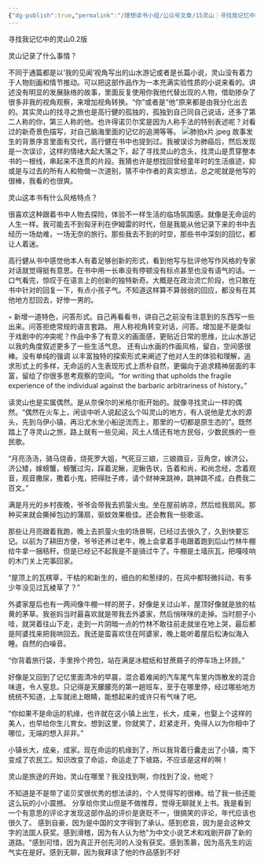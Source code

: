 ```yaml
---
{"dg-publish":true,"permalink":"/理想读书小组/公众号文章/15灵山｜寻找我记忆中的灵山/"}
---
```


寻找我记忆中的灵山0.2版

 

灵山记录了什么事情？

不同于通篇都是以‘我的见闻’视角写出的山水游记或者是长篇小说，灵山没有着力于人物刻画和情节推动。可以把这部作品作为一本充满实验性质的小说来看的。讲述没有明显的发展脉络的故事，里面反复使用你我他代替出现的人物，借助掺杂了很多非我的视角观察，来增加视角转换。“你”或者是“他”原来都是由我分化出去的。其实灵山的找寻之旅也是高行健的孤独的，孤独到自己同自己说话，还多了第二人称的你，第三人称的他。也许得诺贝尔奖是因为人称手法的特别表述呢？对看过的新奇景色描写，对自己脑海里面的记忆的追溯等等。
![肺拍x片.jpeg](https://s2.loli.net/2023/08/03/2xmasBP3hgzoe6q.jpg)
故事发生的背景序言里面有交代，高行健在书中也提到过。我被误诊为肺癌后，然后发现是一次误诊，这样的情绪大起大落之下，起了寻找灵山的念头，找灵山是贯穿整本书的一根线，串起来不连贯的片段。我猜也许是想找回曾经童年时的生活痕迹，抑或是与过去的所有人和物做一次道别，猜不中作者的真实想法，总之呢就是他写的很棒，我看的也很爽。

灵山这本书有什么风格特点？

很喜欢这种跟着书中人物去探险，体验不一样生活的临场氛围感。就像是无命运的人生一样。我可能去不到匈牙利在伊姆雷的时代，但是我能从他记录下来的书中去经历一场劫难，一场无奈的旅行。那些我去不到的时空，那些书中深刻的回忆，都让人着迷。

高行健从书中感觉他本人有着足够创新的形式，看到他写与批评他写作风格的专家对话就觉得挺有意思。在书中用一长串没有停顿没有标点甚至也没有语气的话。一口气看完，惊叹于在语言上的创新的独特新奇。大概是在政治流亡阶段，也只敢在书中针对的回复一下，有点小孩子气。不知道这样算不算弱弱的回应，都没有在其他地方怼回去，好惨一男的。

◦ 新增一道特色，问答形式。自己再看看书，讲自己之前没有注意到的东西写一些出来。问答拒绝常规的语言套路。
用人称视角转变对话，问答。增加是不是类似于戏剧中的冲突呢？作品中多了有意义的画面感，更贴近日常的思维，比山水游记以我的角度叙述更多了一些生活气息。
还有山水画的作画风格，留白，空间感很棒。没有单纯的强调
以丰富独特的探索形式来阐述了他对人生的体验和理解，追求形式上的多样，无命运的人生表现形式上质朴自然，更偏向于追求精神层面的丰富，留给了你很多思考观察的空间。“for writing that upholds the fragile experience of the individual against the barbaric arbitrariness of history。”

读灵山也是实属偶然。是从奈保尔的米格尔街开始的。就像寻找灵山一样的偶然。“偶然在火车上，闲谈中听人说起这么个叫灵山的地方，有人说他是尤水的源头，先到乌伊小镇，再沿尤水坐小船逆流而上，那里的一切都是原生态的”。既然踏上了寻灵山之旅，路上就有一些见闻，风土人情还有地方民俗，少数民族的一些民歌。

“月亮汤汤，骑马烧香，烧死罗大姐，气死豆三娘，三娘摘豆，豆角空，嫁济公，济公矮，嫁螃蟹，螃蟹过沟，踩着泥鳅，泥鳅告状，告着和尚，和尚念经，念着观音，观音撒尿，撒着小鬼，把得肚子疼，请个财神来跳神，跳神跳不成，白费我二百文。”

满是月光的乡村夜晚，爷爷会带我去抓萤火虫。坐在屋前纳凉，然后给我扇风。那种买来就会撕掉包边的蒲扇，驱蚊效果极佳。还会教我一些歌谣。

那些让月亮跟着我跑，晚上去抓萤火虫的场景啊，已经过去很久了，久到快要忘记。以前为了耕田方便，爷爷还养过老牛，晚上会拿着手电跟着跑到后山竹林牛棚给牛拿一捆秸秆。但是已经记不起我是不是骑过牛了。牛棚是土墙灰瓦，把嘎吱响的木门关上完事回家。

“屋顶上的瓦楞草，干枯的和新生的，细白的和葱绿的，在风中都轻微抖动，有多少年没见过瓦棱草了？”

外婆家屋后也有一两间像牛棚一样的房子，好像是关过山羊，屋顶好像就是放的枯黄的茅草。我爸妈当时最喜欢就是带我去外婆家，然后悄咪咪的走掉。当时胆子小哇，就哭着往山下走，走到一片阴暗一点的竹林不敢往前走就坐在地上哭，最后都是阿婆找来把我哄回去。我还是蛮喜欢住在阿婆家，晚上能听着屋后松涛似海入睡。自然的白噪音。

“你背着旅行袋，手里拎个挎包，站在满是冰棍纸和甘蔗屑子的停车场上环顾。”

好像是又回到了记忆里面清冷的早晨，混合着难闻的汽车尾气车里内饰散发的混合味道，令人窒息。只记得是天朦朦亮的第一趟班车，至于在哪里停，经过哪些地方统统不知道，上车就闭上眼睛，能想起来的或许只有气味了吧。

“你如果不是命运的机缘，也许就在这小镇上出生，长大，成亲，也娶上个这样的美人，也早给你生儿育女。想到这里，你就笑了，赶紧走开，免得人以为你相中了哪位，无端的想入非非。”

小镇长大，成亲，成家。现在命运的机缘到了，所以我背着行囊走出了小镇，南下变成了农民工。知识改变了命运，命运走了下坡路，不应该是这样的啊！

灵山是旅途的开始，灵山在哪里？我没找到啊，你找到了没，他呢？

不知道是不是带了诺贝奖很优秀的想法读的，个人觉得写的很棒。给了我一些还能这么玩的小小震撼。
分享给你灵山但是不做推荐，觉得无聊就关上书。我是看到一个有意思的评论才发现这部作品的评价是褒贬不一，很搞笑的评论，年代应该也很久了。
感到自豪，因为是中国的文字得到了承认。感到悲哀，因为是会这种文字的法国人获奖。感到滑稽，因为有人认为他"为中文小说艺术和戏剧开辟了新的道路。"感到可惜，因为真正开创先河的人没有获奖。感到羡慕，因为高先生的运气实在是好。感到无聊，因为我拜读了他的作品感到不好